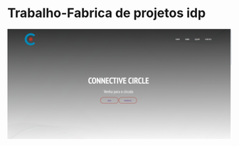# Trabalho-Fabrica de projetos idp

<img src="imagem_2024-06-27_160722157.png" url="https://trabalho-fabrica.vercel.app">
